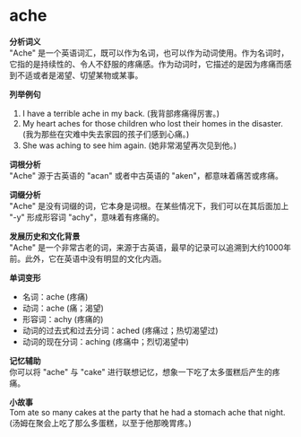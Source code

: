 # ache

**分析词义**  
"Ache" 是一个英语词汇，既可以作为名词，也可以作为动词使用。作为名词时，它指的是持续性的、令人不舒服的疼痛感。作为动词时，它描述的是因为疼痛而感到不适或者是渴望、切望某物或某事。

  

**列举例句**

  

1.  I have a terrible ache in my back. (我背部疼痛得厉害。)
2.  My heart aches for those children who lost their homes in the disaster. (我为那些在灾难中失去家园的孩子们感到心痛。)
3.  She was aching to see him again. (她非常渴望再次见到他。)

  

**词根分析**  
"Ache" 源于古英语的 "acan" 或者中古英语的 "aken"，都意味着痛苦或疼痛。

  

**词缀分析**  
"Ache" 是没有词缀的词，它本身是词根。在某些情况下，我们可以在其后面加上 "-y" 形成形容词 "achy"，意味着有疼痛的。

  

**发展历史和文化背景**  
"Ache" 是一个非常古老的词，来源于古英语，最早的记录可以追溯到大约1000年前。此外，它在英语中没有明显的文化内涵。

  

**单词变形**

  

*   名词：ache (疼痛)
*   动词：ache (痛；渴望)
*   形容词：achy (疼痛的)
*   动词的过去式和过去分词：ached (疼痛过；热切渴望过)
*   动词的现在分词：aching (疼痛中；烈切渴望中)

  

**记忆辅助**  
你可以将 "ache" 与 "cake" 进行联想记忆，想象一下吃了太多蛋糕后产生的疼痛。

  

**小故事**  
Tom ate so many cakes at the party that he had a stomach ache that night. (汤姆在聚会上吃了那么多蛋糕，以至于他那晚胃疼。)
